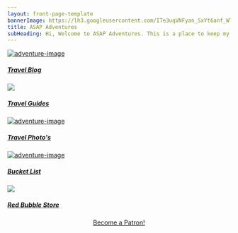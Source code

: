```yaml
---
layout: front-page-template
bannerImage: https://lh3.googleusercontent.com/ITe3uqVNFyan_SxYt6anf_WTk-xCLGydbdEW_vdL6TgWu_ulttYNKXRne7IEtPRBN04cMgPvUF5cCeH5DK7oqmODOcNu_VNLfWeYy-pLxXV73ERCmJT1PO4j3AHR0X-7n0u_8Q
title: ASAP Adventures
subHeading: Hi, Welcome to ASAP Adventures. This is a place to keep my travel adventures and also my adventures with food!  So come in and have a look around.
---
```

<div class="text-uppercase adventure-list experience">

  <div class="col-md-6 col-sm-6 animated fadeInUp" data-wow-delay="0.2s" data-wow-duration="1s">
    <a href="/travelblog">
      <img src="https://lh3.googleusercontent.com/mcaTfOOwoyNS6s_B4m72K83DC6xz_1kMDBkSyvFmqY5Fril4facF6jqI-kejRxzXdNH3x1EVDtiJRkSWzMGHenCfk2UWO1w5JREfBkAfSb7vZrpD7TsgPDVXeEFj3Iskhz5X_w" alt="adventure-image" class="img-responsive">
      <div class="overlay-lnk text-uppercase text-center">
        <i class="icon icon-globe"></i>
        <h5>Travel Blog</h5>
      </div>
    </a>
  </div>

  <div class="col-md-6 col-sm-6 animated fadeInUp" data-wow-delay="0.3s" data-wow-duration="1s">
    <a href="/travelguides">
      <img src="https://lh3.googleusercontent.com/rqRV-B5D3FquKSg5dN9BUCgUSGcOcno7q5FaXWOiY1N6L9WN7y3YPuJibtIMBbkdKj3aFEwQ8KhwuXnssnAj2jIu-P8MGvMuMKu3nN82DtgGWFibkOQ98CYpmbLMMA9FXtz5tXhp-VE=w2400">
      <div class="overlay-lnk text-uppercase text-center">
        <i class="icon icon-map"></i>
        <h5>Travel Guides</h5>
      </div>
    </a>
  </div>

  <div class="col-md-6 col-sm-6 animated fadeInUp" data-wow-delay="0.1s" data-wow-duration="1s">
    <a href="https://www.instagram.com/asapadventurestravel/">
      <img src="https://lh3.googleusercontent.com/KhhdH07ep9mXyg__g34Wsafgj_d1347_ZCyVKLYfkoKbG_JkN5FWIObxkp4FBDK6_3M2cwrNggbps8olVKo6i7WIOX1vsNLpjiRYIE46IdM_lZwTQcBWCrnPbrSMdfiel2eEQblLIrg=w2400" alt="adventure-image" class="img-responsive">
      <div class="overlay-lnk text-uppercase text-center">
        <i class="icon icon-camera"></i>
        <h5>Travel Photo's</h5>
      </div>
    </a>
  </div>

  <div class="col-md-6 col-sm-6 animated fadeInUp" data-wow-delay="0.2s" data-wow-duration="1s">
    <a href="/bucketlist">
      <img src="https://lh3.googleusercontent.com/gCvJWBf7zBJJFS0PZiqssGLCHbdzAyx8hBnqtdR864GAdoH4kIKwT1Di8XYdVeb7pTE4TQFxwWT7VuNWNH0UJ7C8t__Fbu1u1uE_MmjX_7qch4Ov69EqAg2qeEuwEeYLaBX4qfd0nQ=w2400" alt="adventure-image" class="img-responsive">
      <div class="overlay-lnk text-uppercase text-center">
        <i class="icon icon-trophy"></i>
        <h5>Bucket List</h5>
      </div>
    </a>
  </div>

  <div class="col-md-6 col-sm-6 animated fadeInUp" data-wow-delay="0.1s" data-wow-duration="1s">
    <a href="https://www.redbubble.com/people/asapadventures/shop?asc=u">
      <img src="https://lh3.googleusercontent.com/7W6EKefPpKG1Qo2f81CPxaBwm1qi1hrFOEv2VZBnFb5MT7kvqIjTQwLzirRJIrjmnb7tFK5l31iw7ZLYFBC5bB_tRbyPrWMv7vBNd9Hvlure5ulwoGojM-76VWs1ZxVhhNBANS96hfI=w2400">
      <div class="overlay-lnk text-uppercase text-center">
        <i class="icon icon-wallet"></i>
        <h5>Red Bubble Store</h5>
      </div>
    </a>
  </div>
</div>


<head>
 <style type ="text/css" >
   .footer{ 
       position: fixed;     
       text-align: center;    
       bottom: 0px; 
       width: 100%;
   }  
</style>
<div style="text-align: center;">
  <a href="https://www.patreon.com/bePatron?u=19450030" data-patreon-widget-type="become-patron-button">Become a Patron!</a><script async src="https://c6.patreon.com/becomePatronButton.bundle.js"></script>
</div>
